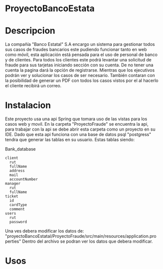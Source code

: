 # ProyectoBancoEstata

# Descripcion
La compañía "Banco Estatal" S.A encargo un sistema para gestionar todos sus casos de fraudes bancarios este pudiendo funcionar tanto en web como móvil, esta aplicación está pensada para el uso de personal de banco y de clientes.
Para todos los clientes este podrá levantar una solicitud de fraude para sus tarjetas iniciando sección con su cuenta. De no tener una cuenta la pagina dará la opción de registrarse.
Mientras que los ejecutivos podrán ver y solucionar los casos de ser necesario. También contaran con la posibilidad de generar un PDF con todos los casos vistos por el al hacerlo el cliente recibirá un correo.

# Instalacion
Este proyecto usa una api Spring que tomara uso de las vistas para los casos web y movil.
En la carpeta "ProyectoFraude" se encuentra la api, para trabajar con la api se debe abrir esta carpeta como un proyecto en su IDE.
Dado que esta api funciona con una base de datos psql "postgress" tendra que generar las tablas en su usuario. Estas tablas siendo:

Bank_database

    client
      rut
      fullName
      address
      mail
      accountNumber
    manager
      rut
      fullName
    ticket
      id
      cardType
      comment
    users
      rut
      password
Una ves debera modificar los datos de:
"proyectoBancoEstatal/ProyectoFraude/src/main/resources/application.properties"
Dentro del archivo se podran ver los datos que debera modificar.

# Usos

# 

